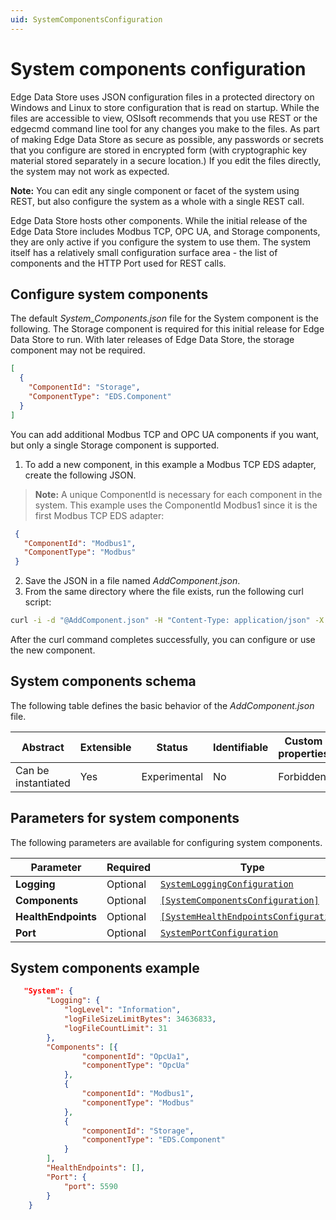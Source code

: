 ```yaml
---
uid: SystemComponentsConfiguration
---
```


# System components configuration

Edge Data Store uses JSON configuration files in a protected directory on Windows and Linux to store configuration that is read on startup. While the files are accessible to view, OSIsoft recommends that you use REST or the edgecmd command line tool for any changes you make to the files. As part of making Edge Data Store as secure as possible, any passwords or secrets that you configure are stored in encrypted form (with cryptographic key material stored separately in a secure location.) If you edit the files directly, the system may not work as expected.

**Note:** You can edit any single component or facet of the system using REST, but also configure the system as a whole with a single REST call.

Edge Data Store hosts other components. While the initial release of the Edge Data Store includes Modbus TCP, OPC UA, and Storage components, they are only active if you configure the system to use them. The system itself has a relatively small configuration surface area - the list of components and the HTTP Port used for REST calls.

## Configure system components

The default _System_Components.json_ file for the System component is the following. The Storage component is required for this initial release for Edge Data Store to run. With later releases of Edge Data Store, the storage component may not be required.

```json
[
  {
    "ComponentId": "Storage",
    "ComponentType": "EDS.Component"
  }
]
```

 You can add additional Modbus TCP and OPC UA components if you want, but only a single Storage component is supported. 

1. To add a new component, in this example a Modbus TCP EDS adapter, create the following JSON. 

> **Note:** A unique ComponentId is necessary for each component in the system. This example uses the ComponentId Modbus1 since it is the first Modbus TCP EDS adapter:

 ```json
  {
    "ComponentId": "Modbus1",
    "ComponentType": "Modbus"
  }
 ```

2. Save the JSON in a file named _AddComponent.json_. 
3. From the same directory where the file exists, run the following curl script:

```bash
curl -i -d "@AddComponent.json" -H "Content-Type: application/json" -X POST http://localhost:5590/api/v1/configuration/system/components
```

After the curl command completes successfully, you can configure or use the new component.

## System components schema

The following table defines the basic behavior of the _AddComponent.json_ file.

| Abstract            | Extensible | Status       | Identifiable | Custom properties | Additional properties | 
| ------------------- | ---------- | ------------ | ------------ | ----------------- | --------------------- | 
| Can be instantiated | Yes        | Experimental | No           | Forbidden         | Forbidden             |


## Parameters for system components

The following parameters are available for configuring system components.

| Parameter                                        | Required |  Type | Nullable | Description |
| ----------------------------------------------- | --------- | ----- | -------- | ----------- |
| **Logging**       | Optional | [`SystemLoggingConfiguration`](xref:system_Logging_schema) | Yes      | |
| **Components** | Optional | [`[SystemComponentsConfiguration]`](xref:system_Components_schema) | Yes      | |
| **HealthEndpoints** | Optional | [`[SystemHealthEndpointsConfiguration]`](xref:system_HealthEndpoints_schema) | Yes  | |
| **Port** | Optional | [`SystemPortConfiguration`](xref:portschema) | Yes      | |

## System components example

```json
   "System": {
        "Logging": {
            "logLevel": "Information",
            "logFileSizeLimitBytes": 34636833,
            "logFileCountLimit": 31
        },
        "Components": [{
                "componentId": "OpcUa1",
                "componentType": "OpcUa"
            },
            {
                "componentId": "Modbus1",
                "componentType": "Modbus"
            },
            {
                "componentId": "Storage",
                "componentType": "EDS.Component"
            }
        ],
        "HealthEndpoints": [],
        "Port": {
            "port": 5590
        }
    }
```
